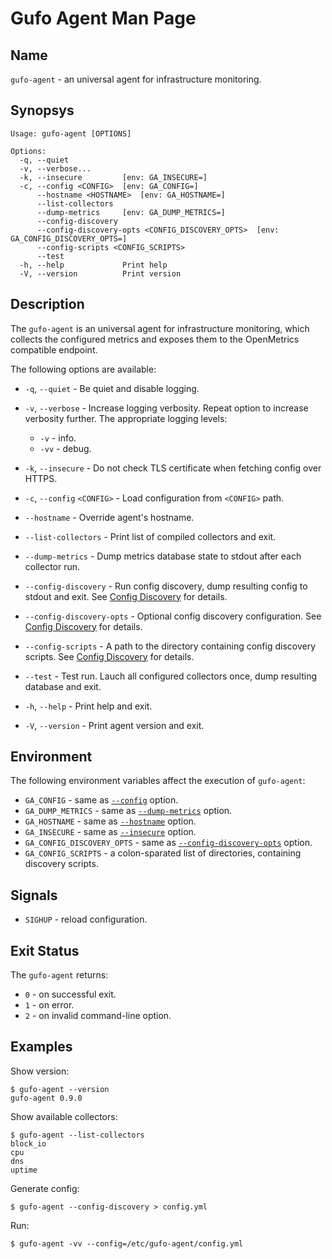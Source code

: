 # Gufo Agent Man Page

## Name

`gufo-agent` - an universal agent for infrastructure monitoring.


## Synopsys

```
Usage: gufo-agent [OPTIONS]

Options:
  -q, --quiet
  -v, --verbose...
  -k, --insecure         [env: GA_INSECURE=]
  -c, --config <CONFIG>  [env: GA_CONFIG=]
      --hostname <HOSTNAME>  [env: GA_HOSTNAME=]
      --list-collectors
      --dump-metrics     [env: GA_DUMP_METRICS=]
      --config-discovery
      --config-discovery-opts <CONFIG_DISCOVERY_OPTS>  [env: GA_CONFIG_DISCOVERY_OPTS=]
      --config-scripts <CONFIG_SCRIPTS>
      --test
  -h, --help             Print help
  -V, --version          Print version
```

## Description

The `gufo-agent` is an universal agent for infrastructure monitoring, which
collects the configured metrics and exposes them to the OpenMetrics compatible
endpoint.

The following options are available:

* `-q`, `--quiet` - Be quiet and disable logging.
* `-v`, `--verbose` - Increase logging verbosity. Repeat option to increase verbosity further.
  The appropriate logging levels:

    * `-v` - info.
    * `-vv` - debug.

* `-k`, `--insecure` - Do not check TLS certificate when fetching config over HTTPS.
* <a name="opt_insecure"></a>`-c`, `--config` `<CONFIG>` - Load configuration from `<CONFIG>` path.
* <a name="opt_hostname"></a>`--hostname` - Override agent's hostname.
* <a name="opt_config"></a>`--list-collectors` - Print list of compiled collectors and exit.
* <a name="opt_dump_metrics"></a>`--dump-metrics` - Dump metrics database state to stdout after each collector run.
* <a name="opt_config_discovery"></a>`--config-discovery` - Run config discovery, dump resulting config to stdout and exit. See [Config Discovery](config_discovery.md) for details.
* <a name="opt_config_discovery_opts"></a>`--config-discovery-opts` - Optional config discovery configuration. See [Config Discovery](config_discovery.md) for details.
* <a name="opt_config_scripts"></a>`--config-scripts` - A path to the directory containing
  config discovery scripts. See [Config Discovery](config_discovery.md) for details.
* `--test` - Test run. Lauch all configured collectors once, dump resulting database and exit.
* `-h`, `--help` - Print help and exit.
* `-V`, `--version` - Print agent version and exit.

## Environment

The following environment variables affect the execution of `gufo-agent`:

* `GA_CONFIG` - same as [`--config`](#opt_config) option.
* `GA_DUMP_METRICS` - same as [`--dump-metrics`](#opt_dump_metrics) option.
* `GA_HOSTNAME` - same as [`--hostname`](#opt_hostname) option.
* `GA_INSECURE` - same as [`--insecure`](#opt_insecure) option.
* `GA_CONFIG_DISCOVERY_OPTS` - same as [`--config-discovery-opts`](#opt_config_discovery_opts) option.
* `GA_CONFIG_SCRIPTS` - a colon-sparated list of directories, containing discovery scripts.

## Signals

* `SIGHUP` - reload configuration.

## Exit Status

The `gufo-agent` returns:

* `0` - on successful exit.
* `1` - on error.
* `2` - on invalid command-line option.

## Examples

Show version:

```
$ gufo-agent --version
gufo-agent 0.9.0
```

Show available collectors:

```
$ gufo-agent --list-collectors
block_io
cpu
dns
uptime
```

Generate config:

```
$ gufo-agent --config-discovery > config.yml
```

Run:

```
$ gufo-agent -vv --config=/etc/gufo-agent/config.yml
```